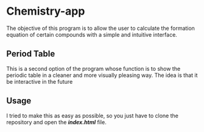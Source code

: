 # Chemistry-app

The objective of this program is to allow the user to calculate the formation equation of certain compounds with a simple and intuitive interface.

## Period Table
This is a second option of the program whose function is to show the periodic table in a cleaner and more visually pleasing way. The idea is that it be interactive in the future

## Usage
I tried to make this as easy as possible, so you just have to clone the repository and open the ***index.html*** file.
